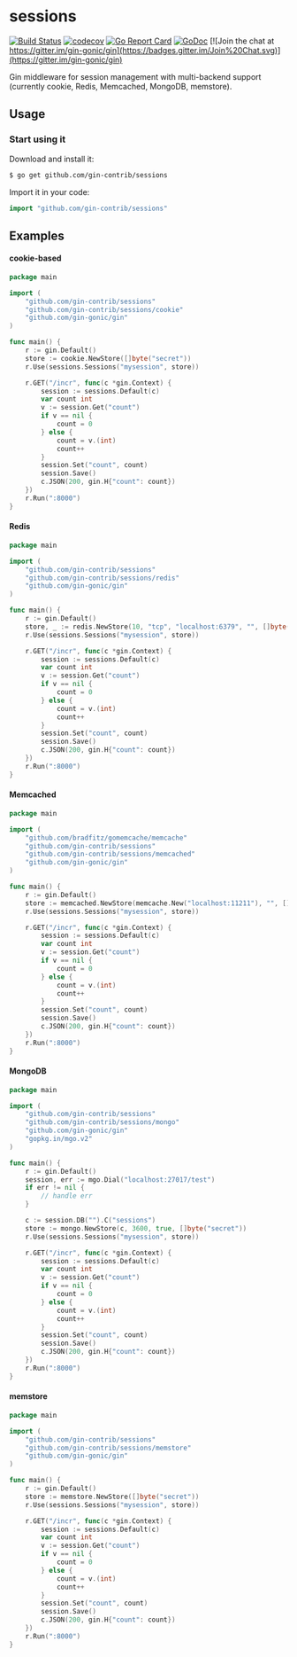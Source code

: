 # sessions

[![Build Status](https://travis-ci.org/gin-contrib/sessions.svg)](https://travis-ci.org/gin-contrib/sessions)
[![codecov](https://codecov.io/gh/gin-contrib/sessions/branch/master/graph/badge.svg)](https://codecov.io/gh/gin-contrib/sessions)
[![Go Report Card](https://goreportcard.com/badge/github.com/gin-contrib/sessions)](https://goreportcard.com/report/github.com/gin-contrib/sessions)
[![GoDoc](https://godoc.org/github.com/gin-contrib/sessions?status.svg)](https://godoc.org/github.com/gin-contrib/sessions)
[![Join the chat at https://gitter.im/gin-gonic/gin](https://badges.gitter.im/Join%20Chat.svg)](https://gitter.im/gin-gonic/gin)

Gin middleware for session management with multi-backend support (currently cookie, Redis, Memcached, MongoDB, memstore).

## Usage

### Start using it

Download and install it:

```bash
$ go get github.com/gin-contrib/sessions
```

Import it in your code:

```go
import "github.com/gin-contrib/sessions"
```

## Examples

#### cookie-based

[embedmd]:# (example_cookie/main.go go)
```go
package main

import (
	"github.com/gin-contrib/sessions"
	"github.com/gin-contrib/sessions/cookie"
	"github.com/gin-gonic/gin"
)

func main() {
	r := gin.Default()
	store := cookie.NewStore([]byte("secret"))
	r.Use(sessions.Sessions("mysession", store))

	r.GET("/incr", func(c *gin.Context) {
		session := sessions.Default(c)
		var count int
		v := session.Get("count")
		if v == nil {
			count = 0
		} else {
			count = v.(int)
			count++
		}
		session.Set("count", count)
		session.Save()
		c.JSON(200, gin.H{"count": count})
	})
	r.Run(":8000")
}
```

#### Redis

[embedmd]:# (example_redis/main.go go)
```go
package main

import (
	"github.com/gin-contrib/sessions"
	"github.com/gin-contrib/sessions/redis"
	"github.com/gin-gonic/gin"
)

func main() {
	r := gin.Default()
	store, _ := redis.NewStore(10, "tcp", "localhost:6379", "", []byte("secret"))
	r.Use(sessions.Sessions("mysession", store))

	r.GET("/incr", func(c *gin.Context) {
		session := sessions.Default(c)
		var count int
		v := session.Get("count")
		if v == nil {
			count = 0
		} else {
			count = v.(int)
			count++
		}
		session.Set("count", count)
		session.Save()
		c.JSON(200, gin.H{"count": count})
	})
	r.Run(":8000")
}
```

#### Memcached

[embedmd]:# (example_memcached/main.go go)
```go
package main

import (
	"github.com/bradfitz/gomemcache/memcache"
	"github.com/gin-contrib/sessions"
	"github.com/gin-contrib/sessions/memcached"
	"github.com/gin-gonic/gin"
)

func main() {
	r := gin.Default()
	store := memcached.NewStore(memcache.New("localhost:11211"), "", []byte("secret"))
	r.Use(sessions.Sessions("mysession", store))

	r.GET("/incr", func(c *gin.Context) {
		session := sessions.Default(c)
		var count int
		v := session.Get("count")
		if v == nil {
			count = 0
		} else {
			count = v.(int)
			count++
		}
		session.Set("count", count)
		session.Save()
		c.JSON(200, gin.H{"count": count})
	})
	r.Run(":8000")
}
```

#### MongoDB

[embedmd]:# (example_mongo/main.go go)
```go
package main

import (
	"github.com/gin-contrib/sessions"
	"github.com/gin-contrib/sessions/mongo"
	"github.com/gin-gonic/gin"
	"gopkg.in/mgo.v2"
)

func main() {
	r := gin.Default()
	session, err := mgo.Dial("localhost:27017/test")
	if err != nil {
		// handle err
	}

	c := session.DB("").C("sessions")
	store := mongo.NewStore(c, 3600, true, []byte("secret"))
	r.Use(sessions.Sessions("mysession", store))

	r.GET("/incr", func(c *gin.Context) {
		session := sessions.Default(c)
		var count int
		v := session.Get("count")
		if v == nil {
			count = 0
		} else {
			count = v.(int)
			count++
		}
		session.Set("count", count)
		session.Save()
		c.JSON(200, gin.H{"count": count})
	})
	r.Run(":8000")
}
```

#### memstore

[embedmd]:# (example_memstore/main.go go)
```go
package main

import (
	"github.com/gin-contrib/sessions"
	"github.com/gin-contrib/sessions/memstore"
	"github.com/gin-gonic/gin"
)

func main() {
	r := gin.Default()
	store := memstore.NewStore([]byte("secret"))
	r.Use(sessions.Sessions("mysession", store))

	r.GET("/incr", func(c *gin.Context) {
		session := sessions.Default(c)
		var count int
		v := session.Get("count")
		if v == nil {
			count = 0
		} else {
			count = v.(int)
			count++
		}
		session.Set("count", count)
		session.Save()
		c.JSON(200, gin.H{"count": count})
	})
	r.Run(":8000")
}
```
